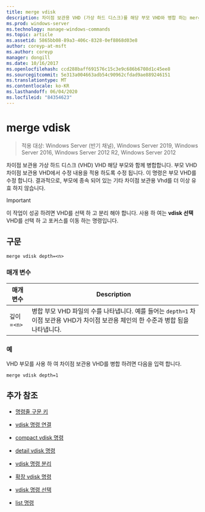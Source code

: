 ```yaml
---
title: merge vdisk
description: 차이점 보관용 VHD (가상 하드 디스크)를 해당 부모 VHD와 병합 하는 merge vdisk 명령에 대 한 참조 항목입니다.
ms.prod: windows-server
ms.technology: manage-windows-commands
ms.topic: article
ms.assetid: 5865bb08-89a3-406c-8328-0ef8868d03e8
author: coreyp-at-msft
ms.author: coreyp
manager: dongill
ms.date: 10/16/2017
ms.openlocfilehash: ccd288baff691576c15c3e9c686b6708d1c45ee8
ms.sourcegitcommit: 5e313a004663adb54c90962cfdad9ae889246151
ms.translationtype: MT
ms.contentlocale: ko-KR
ms.lasthandoff: 06/04/2020
ms.locfileid: "84354623"
---
```

# <a name="merge-vdisk"></a>merge vdisk

> 적용 대상: Windows Server (반기 채널), Windows Server 2019, Windows Server 2016, Windows Server 2012 R2, Windows Server 2012

차이점 보관용 가상 하드 디스크 (VHD) VHD 해당 부모와 함께 병합합니다. 부모 VHD 차이점 보관용 VHD에서 수정 내용을 적용 하도록 수정 됩니다. 이 명령은 부모 VHD를 수정 합니다. 결과적으로, 부모에 종속 되어 있는 기타 차이점 보관용 Vhd를 더 이상 유효 하지 않습니다.

> [!IMPORTANT]
> 이 작업이 성공 하려면 VHD를 선택 하 고 분리 해야 합니다. 사용 하 여는 **vdisk 선택** VHD를 선택 하 고 포커스를 이동 하는 명령입니다.

## <a name="syntax"></a>구문

```
merge vdisk depth=<n>
```

### <a name="parameters"></a>매개 변수

| 매개 변수 | Description |
| --------- | ----------- |
| 깊이 =`<n>` | 병합 부모 VHD 파일의 수를 나타냅니다. 예를 들어는 `depth=1` 차이점 보관용 VHD가 차이점 보관용 체인의 한 수준과 병합 됨을 나타냅니다. |

### <a name="examples"></a>예

VHD 부모를 사용 하 여 차이점 보관용 VHD를 병합 하려면 다음을 입력 합니다.

```
merge vdisk depth=1
```

## <a name="additional-references"></a>추가 참조

- [명령줄 구문 키](command-line-syntax-key.md)

- [vdisk 명령 연결](attach-vdisk.md)

- [compact vdisk 명령](compact-vdisk.md)

- [detail vdisk 명령](detail-vdisk.md)

- [vdisk 명령 분리](detach-vdisk.md)

- [확장 vdisk 명령](expand-vdisk.md)

- [vdisk 명령 선택](select-vdisk.md)

- [list 명령](list.md)
